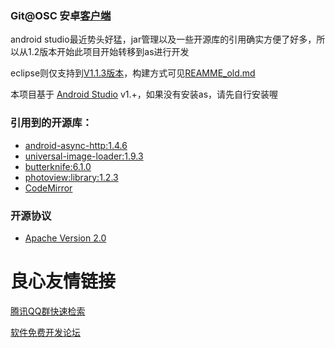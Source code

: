 ### Git@OSC 安卓[客户端](http://http://git.oschina.net/appclient)

android studio最近势头好猛，jar管理以及一些开源库的引用确实方便了好多，所以从1.2版本开始此项目开始转移到as进行开发

eclipse则仅支持到[V1.1.3版本](http://git.oschina.net/oschina/git-osc-android-project/blob/V1.1.3/.gitignore)，构建方式可见[REAMME_old.md](http://git.oschina.net/oschina/git-osc-android-project/blob/master/README_old.md)

本项目基于 [Android Studio](http://http://www.oschina.net/p/android-studio) v1.+，如果没有安装as，请先自行安装喔

### 引用到的开源库：
- [android-async-http:1.4.6](http://www.oschina.net/p/android-async-http)
- [universal-image-loader:1.9.3](ttp://www.oschina.net/p/android-universal-image-loader)
- [butterknife:6.1.0](hhttp://www.oschina.net/p/butterknife)
- [photoview:library:1.2.3](http://www.oschina.net/p/android-photo-view)
- [CodeMirror](http://www.oschina.net/p/codemirror)

### 开源协议
- [Apache Version 2.0](http://www.apache.org/licenses/LICENSE-2.0.html)


 # 良心友情链接

[腾讯QQ群快速检索](http://u.720life.cn/s/8cf73f7c)

[软件免费开发论坛](http://u.720life.cn/s/bbb01dc0)